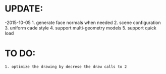 
# UPDATE:
 -2015-10-05
	1. generate face normals when needed
	2. scene configuration
	3. uniform cade style
	4. support multi-geometry models
	5. support quick load


# TO DO:
	1. optimize the drawing by decrese the draw calls to 2